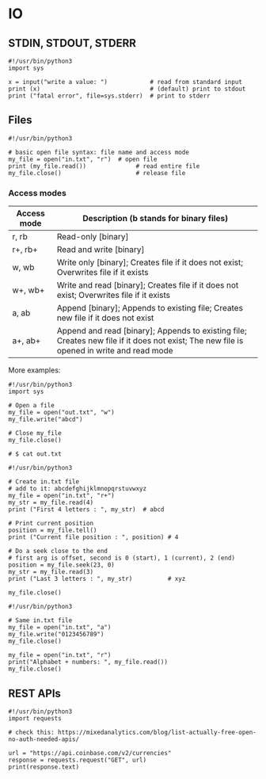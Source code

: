 # IO
## STDIN, STDOUT, STDERR
```python3
#!/usr/bin/python3
import sys

x = input("write a value: ")            # read from standard input
print (x)                               # (default) print to stdout
print ("fatal error", file=sys.stderr)  # print to stderr
```

## Files
```python3
#!/usr/bin/python3

# basic open file syntax: file name and access mode
my_file = open("in.txt", "r")  # open file
print (my_file.read())              # read entire file
my_file.close()                     # release file
```
### Access modes

| Access mode | Description (b stands for binary files)                                                                                                  | 
|-------------|------------------------------------------------------------------------------------------------------------------------------------------|
| r, rb       | Read-only [binary]                                                                                                                       |
| r+, rb+     | Read and write [binary]                                                                                                                  |
| w, wb       | Write only [binary]; Creates file if it does not exist; Overwrites file if it exists                                                     |
| w+, wb+     | Write and read [binary]; Creates file if it does not exist; Overwrites file if it exists                                                 |
| a, ab       | Append [binary]; Appends to existing file; Creates new file if it does not exist                                                         |
| a+, ab+     | Append and read [binary]; Appends to existing file; Creates new file if it does not exist; The new file is opened in write and read mode |
More examples:
```python3
#!/usr/bin/python3
import sys

# Open a file
my_file = open("out.txt", "w")
my_file.write("abcd")

# Close my_file
my_file.close()

# $ cat out.txt
```

```python3
#!/usr/bin/python3

# Create in.txt file
# add to it: abcdefghijklmnopqrstuvwxyz
my_file = open("in.txt", "r+")
my_str = my_file.read(4)
print ("First 4 letters : ", my_str)  # abcd

# Print current position
position = my_file.tell()
print ("Current file position : ", position) # 4

# Do a seek close to the end
# first arg is offset, second is 0 (start), 1 (current), 2 (end)
position = my_file.seek(23, 0)               
my_str = my_file.read(3)
print ("Last 3 letters : ", my_str)          # xyz

my_file.close()
```

```python3
#!/usr/bin/python3

# Same in.txt file
my_file = open("in.txt", "a")
my_file.write("0123456789")
my_file.close()

my_file = open("in.txt", "r")
print("Alphabet + numbers: ", my_file.read())
my_file.close()
```

## REST APIs
```python3
#!/usr/bin/python3
import requests

# check this: https://mixedanalytics.com/blog/list-actually-free-open-no-auth-needed-apis/

url = "https://api.coinbase.com/v2/currencies"
response = requests.request("GET", url)
print(response.text)
```